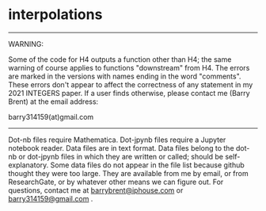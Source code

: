 # interpolations
-----------------------------------
WARNING:

Some of the code for H4 outputs a function other than H4; the
same warning of course applies to functions "downstream" from H4.
The errors are marked in the versions with names ending in the word
"comments". 
These errors don't appear to affect the correctness of any statement in my
2021 INTEGERS paper. If a user finds otherwise, please contact me (Barry Brent)
at the email address:

barry314159(at)gmail.com

-----------------------------------

Dot-nb files require Mathematica.
Dot-jpynb files require a Jupyter notebook reader.
Data files are in text format. 
Data files belong to the dot-nb or dot-jpynb files in which they are written or called; should be self-explanatory.
Some data files do not appear in the file list because github thought they were too large.
They are available from me by email, or from ResearchGate, or by whatever other means we can figure out.
For questions, contact me at barrybrent@iphouse.com or barry314159@gmail.com .
